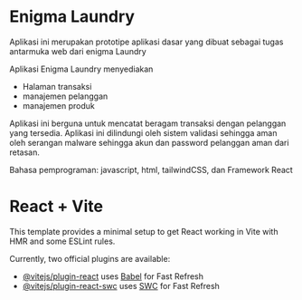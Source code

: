 # Enigma Laundry

Aplikasi ini merupakan prototipe aplikasi dasar yang dibuat sebagai tugas antarmuka web dari enigma Laundry

Aplikasi Enigma Laundry menyediakan 

- Halaman transaksi
- manajemen pelanggan
- manajemen produk

Aplikasi ini berguna untuk mencatat beragam transaksi dengan pelanggan yang tersedia. Aplikasi ini dilindungi oleh sistem validasi sehingga aman oleh
serangan malware sehingga akun dan password pelanggan aman dari retasan.

Bahasa pemprograman: javascript, html, tailwindCSS, dan Framework React


# React + Vite

This template provides a minimal setup to get React working in Vite with HMR and some ESLint rules.

Currently, two official plugins are available:

- [@vitejs/plugin-react](https://github.com/vitejs/vite-plugin-react/blob/main/packages/plugin-react/README.md) uses [Babel](https://babeljs.io/) for Fast Refresh
- [@vitejs/plugin-react-swc](https://github.com/vitejs/vite-plugin-react-swc) uses [SWC](https://swc.rs/) for Fast Refresh
